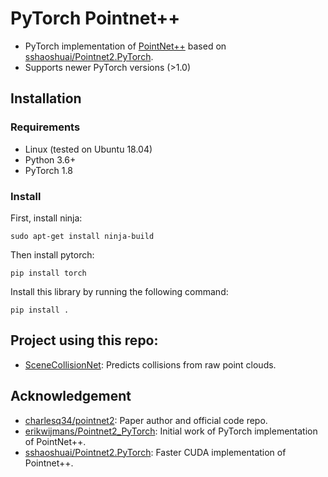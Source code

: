 # PyTorch Pointnet++

* PyTorch implementation of [PointNet++](https://arxiv.org/abs/1706.02413) based on [sshaoshuai/Pointnet2.PyTorch](https://github.com/sshaoshuai/Pointnet2.PyTorch).
* Supports newer PyTorch versions (>1.0)

## Installation
### Requirements
* Linux (tested on Ubuntu 18.04)
* Python 3.6+
* PyTorch 1.8

### Install
First, install ninja:
```shell
sudo apt-get install ninja-build
```

Then install pytorch:
```shell
pip install torch
```

Install this library by running the following command:
```shell
pip install .
```

## Project using this repo:
* [SceneCollisionNet](https://github.com/mjd3/SceneCollisionNet): Predicts collisions from raw point clouds.

## Acknowledgement
* [charlesq34/pointnet2](https://github.com/charlesq34/pointnet2): Paper author and official code repo.
* [erikwijmans/Pointnet2_PyTorch](https://github.com/erikwijmans/Pointnet2_PyTorch): Initial work of PyTorch implementation of PointNet++.
* [sshaoshuai/Pointnet2.PyTorch](https://github.com/sshaoshuai/Pointnet2.PyTorch): Faster CUDA implementation of Pointnet++.